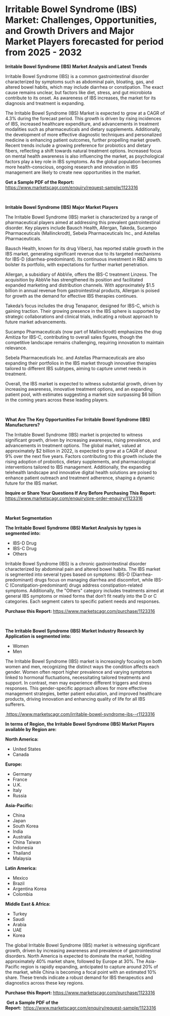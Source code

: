 <p><h1>Irritable Bowel Syndrome (IBS) Market: Challenges, Opportunities, and Growth Drivers and Major Market Players forecasted for period from 2025 - 2032</h1></p><p><strong>Irritable Bowel Syndrome (IBS) Market Analysis and Latest Trends</strong></p>
<p><p>Irritable Bowel Syndrome (IBS) is a common gastrointestinal disorder characterized by symptoms such as abdominal pain, bloating, gas, and altered bowel habits, which may include diarrhea or constipation. The exact cause remains unclear, but factors like diet, stress, and gut microbiota contribute to its onset. As awareness of IBS increases, the market for its diagnosis and treatment is expanding.</p><p>The Irritable Bowel Syndrome (IBS) Market is expected to grow at a CAGR of 4.3% during the forecast period. This growth is driven by rising incidences of IBS, increased healthcare expenditure, and advancements in treatment modalities such as pharmaceuticals and dietary supplements. Additionally, the development of more effective diagnostic techniques and personalized medicine is enhancing patient outcomes, further propelling market growth. Recent trends include a growing preference for probiotics and dietary fibers, reflecting a shift towards natural treatment options. Increased focus on mental health awareness is also influencing the market, as psychological factors play a key role in IBS symptoms. As the global population becomes more health-conscious, ongoing research and innovation in IBS management are likely to create new opportunities in the market.</p></p>
<p><strong>Get a Sample PDF of the Report:&nbsp;</strong> <a href="https://www.marketscagr.com/enquiry/request-sample/1123316?utm_campaign=1879&utm_medium=2&utm_source=Github&utm_content=ia&utm_term=19042025&utm_id=irritable-bowel-syndrome-ibs">https://www.marketscagr.com/enquiry/request-sample/1123316</a></p>
<p>&nbsp;</p>
<p><strong>Irritable Bowel Syndrome (IBS) Major Market Players</strong></p>
<p><p>The Irritable Bowel Syndrome (IBS) market is characterized by a range of pharmaceutical players aimed at addressing this prevalent gastrointestinal disorder. Key players include Bausch Health, Allergan, Takeda, Sucampo Pharmaceuticals (Mallinckrodt), Sebela Pharmaceuticals Inc., and Astellas Pharmaceuticals.</p><p>Bausch Health, known for its drug Viberzi, has reported stable growth in the IBS market, generating significant revenue due to its targeted mechanisms for IBS-D (diarrhea-predominant). Its continuous investment in R&D aims to bolster its portfolio, with expectations for further market penetration.</p><p>Allergan, a subsidiary of AbbVie, offers the IBS-C treatment Linzess. The acquisition by AbbVie has strengthened its position and facilitated expanded marketing and distribution channels. With approximately $1.5 billion in annual revenue from gastrointestinal products, Allergan is poised for growth as the demand for effective IBS therapies continues.</p><p>Takeda’s focus includes the drug Tenapanor, designed for IBS-C, which is gaining traction. Their growing presence in the IBS sphere is supported by strategic collaborations and clinical trials, indicating a robust approach to future market advancements.</p><p>Sucampo Pharmaceuticals (now part of Mallinckrodt) emphasizes the drug Amitiza for IBS-C, contributing to overall sales figures, though the competitive landscape remains challenging, requiring innovation to maintain relevance.</p><p>Sebela Pharmaceuticals Inc. and Astellas Pharmaceuticals are also expanding their portfolios in the IBS market through innovative therapies tailored to different IBS subtypes, aiming to capture unmet needs in treatment.</p><p>Overall, the IBS market is expected to witness substantial growth, driven by increasing awareness, innovative treatment options, and an expanding patient pool, with estimates suggesting a market size surpassing $6 billion in the coming years across these leading players.</p></p>
<p>&nbsp;</p>
<p><strong>What Are The Key Opportunities For Irritable Bowel Syndrome (IBS) Manufacturers?</strong></p>
<p><p>The Irritable Bowel Syndrome (IBS) market is projected to witness significant growth, driven by increasing awareness, rising prevalence, and advancements in treatment options. The global market, valued at approximately $2 billion in 2022, is expected to grow at a CAGR of about 9% over the next five years. Factors contributing to this growth include the rising adoption of probiotics, dietary supplements, and pharmacological interventions tailored to IBS management. Additionally, the expanding telehealth landscape and innovative digital health solutions are poised to enhance patient outreach and treatment adherence, shaping a dynamic future for the IBS market.</p></p>
<p><strong>Inquire or Share Your Questions If Any Before Purchasing This Report:</strong> <a href="https://www.marketscagr.com/enquiry/pre-order-enquiry/1123316?utm_campaign=1879&utm_medium=2&utm_source=Github&utm_content=ia&utm_term=19042025&utm_id=irritable-bowel-syndrome-ibs">https://www.marketscagr.com/enquiry/pre-order-enquiry/1123316</a></p>
<p>&nbsp;</p>
<p><strong>Market Segmentation</strong></p>
<p><strong>The Irritable Bowel Syndrome (IBS) Market Analysis by types is segmented into:</strong></p>
<p><ul><li>IBS-D Drug</li><li>IBS-C Drug</li><li>Others</li></ul></p>
<p><p>Irritable Bowel Syndrome (IBS) is a chronic gastrointestinal disorder characterized by abdominal pain and altered bowel habits. The IBS market is segmented into several types based on symptoms: IBS-D (Diarrhea-predominant) drugs focus on managing diarrhea and discomfort, while IBS-C (Constipation-predominant) drugs address constipation-related symptoms. Additionally, the "Others" category includes treatments aimed at general IBS symptoms or mixed forms that don’t fit neatly into the D or C categories. Each segment caters to specific patient needs and responses.</p></p>
<p><strong>Purchase this Report:&nbsp;</strong><a href="https://www.marketscagr.com/purchase/1123316?utm_campaign=1879&utm_medium=2&utm_source=Github&utm_content=ia&utm_term=19042025&utm_id=irritable-bowel-syndrome-ibs">https://www.marketscagr.com/purchase/1123316</a></p>
<p>&nbsp;</p>
<p><strong>The Irritable Bowel Syndrome (IBS) Market Industry Research by Application is segmented into:</strong></p>
<p><ul><li>Women</li><li>Men</li></ul></p>
<p><p>The Irritable Bowel Syndrome (IBS) market is increasingly focusing on both women and men, recognizing the distinct ways the condition affects each gender. Women often report higher prevalence and varying symptoms linked to hormonal fluctuations, necessitating tailored treatments and support. In contrast, men may experience different triggers and stress responses. This gender-specific approach allows for more effective management strategies, better patient education, and improved healthcare products, driving innovation and enhancing quality of life for all IBS sufferers.</p></p>
<p><a href="https://www.marketscagr.com/irritable-bowel-syndrome-ibs--r1123316?utm_campaign=1879&utm_medium=2&utm_source=Github&utm_content=ia&utm_term=19042025&utm_id=irritable-bowel-syndrome-ibs">&nbsp;https://www.marketscagr.com/irritable-bowel-syndrome-ibs--r1123316</a></p>
<p><strong>In terms of Region, the Irritable Bowel Syndrome (IBS) Market Players available by Region are:</strong></p>
<p>
    <p> <strong> North America: </strong>
        <ul>
            <li>United States</li>
            <li>Canada</li>
        </ul>
        </p> 
    <p> <strong> Europe: </strong>
        <ul>
            <li>Germany</li>
            <li>France</li>
            <li>U.K.</li>
            <li>Italy</li>
            <li>Russia</li>
        </ul>
        </p> 
    <p> <strong> Asia-Pacific: </strong>
        <ul>
            <li>China</li>
            <li>Japan</li>
            <li>South Korea</li>
            <li>India</li>
            <li>Australia</li>
            <li>China Taiwan</li>
            <li>Indonesia</li>
            <li>Thailand</li>
            <li>Malaysia</li>
        </ul>
        </p> 
    <p> <strong> Latin America: </strong>
        <ul>
            <li>Mexico</li>
            <li>Brazil</li>
            <li>Argentina Korea</li>
            <li>Colombia</li>
        </ul>
        </p> 
    <p> <strong> Middle East & Africa: </strong>
        <ul>
            <li>Turkey</li>
            <li>Saudi</li>
            <li>Arabia</li>
            <li>UAE</li>
            <li>Korea</li>
        </ul>
    </p>
    </p>
<p><p>The global Irritable Bowel Syndrome (IBS) market is witnessing significant growth, driven by increasing awareness and prevalence of gastrointestinal disorders. North America is expected to dominate the market, holding approximately 40% market share, followed by Europe at 30%. The Asia-Pacific region is rapidly expanding, anticipated to capture around 20% of the market, while China is becoming a focal point with an estimated 10% share. These trends indicate a robust demand for IBS therapeutics and diagnostics across these key regions.</p></p>
<p><strong>Purchase this Report: </strong><a href="https://www.marketscagr.com/purchase/1123316?utm_campaign=1879&utm_medium=2&utm_source=Github&utm_content=ia&utm_term=19042025&utm_id=irritable-bowel-syndrome-ibs">https://www.marketscagr.com/purchase/1123316</a></p>
<p>&nbsp;<strong>Get a Sample PDF of the Report:&nbsp;&nbsp;</strong><a href="https://www.marketscagr.com/enquiry/request-sample/1123316?utm_campaign=1879&utm_medium=2&utm_source=Github&utm_content=ia&utm_term=19042025&utm_id=irritable-bowel-syndrome-ibs">https://www.marketscagr.com/enquiry/request-sample/1123316</a></p>
<p><strong></strong></p>
<p><p></p><p></p><p></p></p>